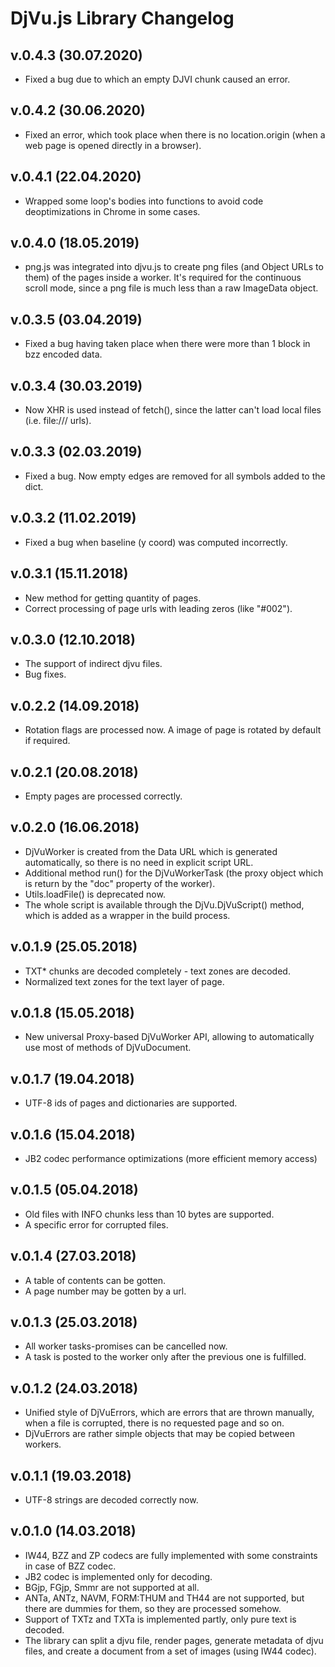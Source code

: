 # DjVu.js Library Changelog

## v.0.4.3 (30.07.2020)

- Fixed a bug due to which an empty DJVI chunk caused an error.

## v.0.4.2 (30.06.2020)

- Fixed an error, which took place when there is no location.origin (when a web page is opened directly in a browser).

## v.0.4.1 (22.04.2020)

- Wrapped some loop's bodies into functions to avoid code deoptimizations in Chrome in some cases.

## v.0.4.0 (18.05.2019)

- png.js was integrated into djvu.js to create png files (and Object URLs to them) of the pages inside a worker. 
It's required for the continuous scroll mode, since a png file is much less than a raw ImageData object.

## v.0.3.5 (03.04.2019)

- Fixed a bug having taken place when there were more than 1 block in bzz encoded data.

## v.0.3.4 (30.03.2019)

- Now XHR is used instead of fetch(), since the latter can't load local files (i.e. file:/// urls).

## v.0.3.3 (02.03.2019)

- Fixed a bug. Now empty edges are removed for all symbols added to the dict.

## v.0.3.2 (11.02.2019)

- Fixed a bug when baseline (y coord) was computed incorrectly.

## v.0.3.1 (15.11.2018)

- New method for getting quantity of pages.
- Correct processing of page urls with leading zeros (like "#002").

## v.0.3.0 (12.10.2018)

- The support of indirect djvu files.
- Bug fixes.

## v.0.2.2 (14.09.2018)

- Rotation flags are processed now. A image of page is rotated by default if required.

## v.0.2.1 (20.08.2018)

- Empty pages are processed correctly.

## v.0.2.0 (16.06.2018)

- DjVuWorker is created from the Data URL which is generated automatically, so there is no need in explicit script URL. 
- Additional method run() for the DjVuWorkerTask (the proxy object which is return by the "doc" property of the worker).
- Utils.loadFile() is deprecated now.
- The whole script is available through the DjVu.DjVuScript() method, which is added as a wrapper in the build process. 

## v.0.1.9 (25.05.2018)

- TXT* chunks are decoded completely - text zones are decoded.
- Normalized text zones for the text layer of page. 

## v.0.1.8 (15.05.2018)

- New universal Proxy-based DjVuWorker API, allowing to automatically use most of methods of DjVuDocument.

## v.0.1.7 (19.04.2018)

- UTF-8 ids of pages and dictionaries are supported.

## v.0.1.6 (15.04.2018)

- JB2 codec performance optimizations (more efficient memory access)

## v.0.1.5 (05.04.2018)

- Old files with INFO chunks less than 10 bytes are supported.
- A specific error for corrupted files. 

## v.0.1.4 (27.03.2018)

- A table of contents can be gotten.
- A page number may be gotten by a url. 

## v.0.1.3 (25.03.2018)

- All worker tasks-promises can be cancelled now.
- A task is posted to the worker only after the previous one is fulfilled.

## v.0.1.2 (24.03.2018)

- Unified style of DjVuErrors, which are errors that are thrown manually, when a file is corrupted, there is no requested page and so on. 
- DjVuErrors are rather simple objects that may be copied between workers. 

## v.0.1.1 (19.03.2018)

- UTF-8 strings are decoded correctly now.

## v.0.1.0 (14.03.2018)

- IW44, BZZ and ZP codecs are fully implemented with some constraints in case of BZZ codec.
- JB2 codec is implemented only for decoding.
- BGjp, FGjp, Smmr are not supported at all.
- ANTa, ANTz, NAVM, FORM:THUM and TH44 are not supported, but there are dummies for them, so they are processed somehow.
- Support of TXTz and TXTa is implemented partly, only pure text is decoded.
- The library can split a djvu file, render pages, generate metadata of djvu files, and create a document from a set of images (using IW44 codec).